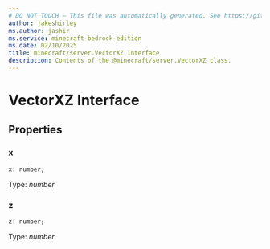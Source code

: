 ```yaml
---
# DO NOT TOUCH — This file was automatically generated. See https://github.com/mojang/minecraftapidocsgenerator to modify descriptions, examples, etc.
author: jakeshirley
ms.author: jashir
ms.service: minecraft-bedrock-edition
ms.date: 02/10/2025
title: minecraft/server.VectorXZ Interface
description: Contents of the @minecraft/server.VectorXZ class.
---
```

# VectorXZ Interface

## Properties

### **x**
`x: number;`

Type: *number*

### **z**
`z: number;`

Type: *number*
